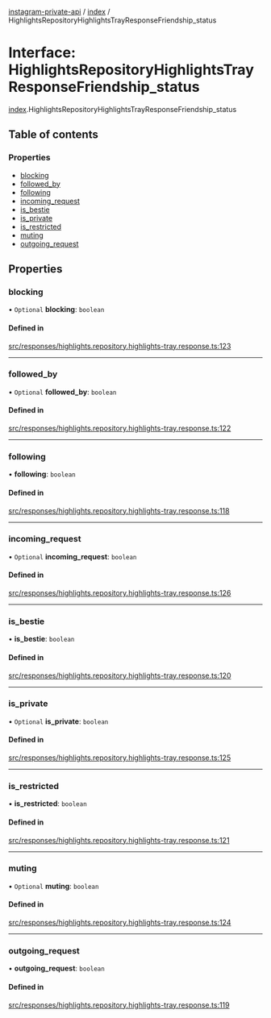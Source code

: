 [instagram-private-api](../../README.md) / [index](../../modules/index.md) / HighlightsRepositoryHighlightsTrayResponseFriendship_status

# Interface: HighlightsRepositoryHighlightsTrayResponseFriendship\_status

[index](../../modules/index.md).HighlightsRepositoryHighlightsTrayResponseFriendship_status

## Table of contents

### Properties

- [blocking](HighlightsRepositoryHighlightsTrayResponseFriendship_status.md#blocking)
- [followed\_by](HighlightsRepositoryHighlightsTrayResponseFriendship_status.md#followed_by)
- [following](HighlightsRepositoryHighlightsTrayResponseFriendship_status.md#following)
- [incoming\_request](HighlightsRepositoryHighlightsTrayResponseFriendship_status.md#incoming_request)
- [is\_bestie](HighlightsRepositoryHighlightsTrayResponseFriendship_status.md#is_bestie)
- [is\_private](HighlightsRepositoryHighlightsTrayResponseFriendship_status.md#is_private)
- [is\_restricted](HighlightsRepositoryHighlightsTrayResponseFriendship_status.md#is_restricted)
- [muting](HighlightsRepositoryHighlightsTrayResponseFriendship_status.md#muting)
- [outgoing\_request](HighlightsRepositoryHighlightsTrayResponseFriendship_status.md#outgoing_request)

## Properties

### blocking

• `Optional` **blocking**: `boolean`

#### Defined in

[src/responses/highlights.repository.highlights-tray.response.ts:123](https://github.com/Nerixyz/instagram-private-api/blob/0e0721c/src/responses/highlights.repository.highlights-tray.response.ts#L123)

___

### followed\_by

• `Optional` **followed\_by**: `boolean`

#### Defined in

[src/responses/highlights.repository.highlights-tray.response.ts:122](https://github.com/Nerixyz/instagram-private-api/blob/0e0721c/src/responses/highlights.repository.highlights-tray.response.ts#L122)

___

### following

• **following**: `boolean`

#### Defined in

[src/responses/highlights.repository.highlights-tray.response.ts:118](https://github.com/Nerixyz/instagram-private-api/blob/0e0721c/src/responses/highlights.repository.highlights-tray.response.ts#L118)

___

### incoming\_request

• `Optional` **incoming\_request**: `boolean`

#### Defined in

[src/responses/highlights.repository.highlights-tray.response.ts:126](https://github.com/Nerixyz/instagram-private-api/blob/0e0721c/src/responses/highlights.repository.highlights-tray.response.ts#L126)

___

### is\_bestie

• **is\_bestie**: `boolean`

#### Defined in

[src/responses/highlights.repository.highlights-tray.response.ts:120](https://github.com/Nerixyz/instagram-private-api/blob/0e0721c/src/responses/highlights.repository.highlights-tray.response.ts#L120)

___

### is\_private

• `Optional` **is\_private**: `boolean`

#### Defined in

[src/responses/highlights.repository.highlights-tray.response.ts:125](https://github.com/Nerixyz/instagram-private-api/blob/0e0721c/src/responses/highlights.repository.highlights-tray.response.ts#L125)

___

### is\_restricted

• **is\_restricted**: `boolean`

#### Defined in

[src/responses/highlights.repository.highlights-tray.response.ts:121](https://github.com/Nerixyz/instagram-private-api/blob/0e0721c/src/responses/highlights.repository.highlights-tray.response.ts#L121)

___

### muting

• `Optional` **muting**: `boolean`

#### Defined in

[src/responses/highlights.repository.highlights-tray.response.ts:124](https://github.com/Nerixyz/instagram-private-api/blob/0e0721c/src/responses/highlights.repository.highlights-tray.response.ts#L124)

___

### outgoing\_request

• **outgoing\_request**: `boolean`

#### Defined in

[src/responses/highlights.repository.highlights-tray.response.ts:119](https://github.com/Nerixyz/instagram-private-api/blob/0e0721c/src/responses/highlights.repository.highlights-tray.response.ts#L119)

